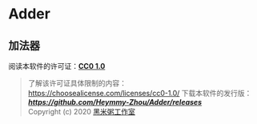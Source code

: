 # Adder
## 加法器
阅读本软件的许可证：[**CC0 1.0**](https://github.com/Heymmy-Zhou/Adder/blob/master/LICENSE)  
> 了解该许可证具体限制的内容：<https://choosealicense.com/licenses/cc0-1.0/>
下载本软件的发行版：***<https://github.com/Heymmy-Zhou/Adder/releases>***  
Copyright (c) 2020 [黑米粥工作室](https://github.com/Heymmy-Zhou)
